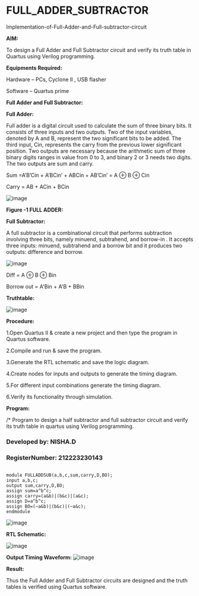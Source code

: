 # FULL_ADDER_SUBTRACTOR

Implementation-of-Full-Adder-and-Full-subtractor-circuit

**AIM:**

To design a Full Adder and Full Subtractor circuit and verify its truth table in Quartus using Verilog programming.

**Equipments Required:**

Hardware – PCs, Cyclone II , USB flasher

Software – Quartus prime

**Full Adder and Full Subtractor:**

**Full Adder:**

Full adder is a digital circuit used to calculate the sum of three binary bits. It consists of three inputs and two outputs. Two of the input variables, denoted by A and B, represent the two significant bits to be added. The third input, Cin, represents the carry from the previous lower significant position. Two outputs are necessary because the arithmetic sum of three binary digits ranges in value from 0 to 3, and binary 2 or 3 needs two digits. The two outputs are sum and carry.

Sum =A’B’Cin + A’BCin’ + ABCin + AB’Cin’ = A ⊕ B ⊕ Cin 

Carry = AB + ACin + BCin

![image](https://github.com/naavaneetha/FULL_ADDER_SUBTRACTOR/assets/154305477/0f30ba51-5ffb-4198-845f-18e054f675e7)

**Figure -1 FULL ADDER:**

**Full Subtractor:**

A full subtractor is a combinational circuit that performs subtraction involving three bits, namely minuend, subtrahend, and borrow-in . It accepts three inputs: minuend, subtrahend and a borrow bit and it produces two outputs: difference and borrow.

![image](https://github.com/naavaneetha/FULL_ADDER_SUBTRACTOR/assets/154305477/02b24f51-ab51-4304-9ad6-7b81ffc1ead5)

Diff = A ⊕ B ⊕ Bin 

Borrow out = A'Bin + A'B + BBin

**Truthtable:**

![image](https://github.com/Nishadayalan/FULL_ADDER_SUBTRACTOR/assets/144870468/a623ed6b-209b-40dd-b52a-b4c6748b2f60)



**Procedure:**

1.Open Quartus II & create a new project and then type the program in Quartus software.

2.Compile and run & save the program.

3.Generate the RTL schematic and save the logic diagram.

4.Create nodes for inputs and outputs to generate the timing diagram.

5.For different input combinations generate the timing diagram.

6.Verify its functionality through simulation.

**Program:**

/* Program to design a half subtractor and full subtractor circuit and verify its truth table in quartus using Verilog programming. 
### Developed by: NISHA.D
### RegisterNumber: 212223230143

```

module FULLADDSUB(a,b,c,sum,carry,D,BO);
input a,b,c;
output sum,carry,D,BO;
assign sum=a^b^c;
assign carry=(a&b)|(b&c)|(a&c);
assign D=a^b^c;
assign BO=(~a&b)|(b&c)|(~a&c);
endmodule

```

![image](https://github.com/Nishadayalan/FULL_ADDER_SUBTRACTOR/assets/144870468/498a0876-ff74-4e8f-8460-07714b2e2a1d)


**RTL Schematic:**

![image](https://github.com/Nishadayalan/FULL_ADDER_SUBTRACTOR/assets/144870468/7e09d050-1020-4528-b927-3e9964dd8036)


**Output Timing Waveform:**
![image](https://github.com/Nishadayalan/FULL_ADDER_SUBTRACTOR/assets/144870468/47fd7700-d751-4103-b49e-e5688df760ab)


**Result:**

Thus the Full Adder and Full Subtractor circuits are designed and the truth tables is verified using Quartus software.



